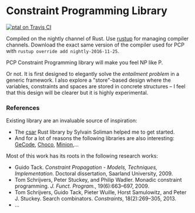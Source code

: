 Constraint Programming Library
==============================

[![ptal on Travis CI][travis-image]][travis]

[travis-image]: https://travis-ci.org/ptal/pcp.png
[travis]: https://travis-ci.org/ptal/pcp

Compiled on the nightly channel of Rust. Use [rustup](http://www.rustup.rs) for managing compiler channels. Download the exact same version of the compiler used for PCP with `rustup override add nightly-2016-11-25`.

PCP Constraint Programming library will make you feel NP like P.

Or not. It is first designed to elegantly solve the *entailment problem* in a generic framework. I also explore a "store"-based design where the variables, constraints and spaces are stored in concrete structures – I feel that this design will be clearer but it is highly experimental.

### References

Existing library are an invaluable source of inspiration:

* The [csar](https://github.com/soli/csar) Rust library by Sylvain Soliman helped me to get started.
* And for a lot of reasons the following libraries are also interesting: [GeCode](http://www.gecode.org/), [Choco](http://choco.sourceforge.net/), [Minion](http://minion.sourceforge.net/),...

Most of this work has its roots in the following research works:

* Guido Tack. *Constraint Propagation - Models, Techniques, Implementation*. Doctoral dissertation, Saarland University, 2009.
* Tom Schrijvers, Peter Stuckey, and Philip Wadler. Monadic constraint programming. *J. Funct. Program.*, 19(6):663–697, 2009.
* Tom Schrijvers, Guido Tack, Pieter Wuille, Horst Samulowitz, and Peter J. Stuckey. Search combinators. *Constraints*, 18(2):269–305, 2013.
* ...
